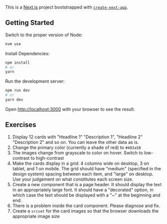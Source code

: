 This is a [Next.js](https://nextjs.org/) project bootstrapped with [`create-next-app`](https://github.com/vercel/next.js/tree/canary/packages/create-next-app).

## Getting Started

Switch to the proper version of Node:

```bash
nvm use
```

Install Dependencies:

```bash
npm install
# or
yarn
```

Run the development server:

```bash
npm run dev
# or
yarn dev
```

Open [http://localhost:3000](http://localhost:3000) with your browser to see the result.

## Exercises

1. Display 12 cards with "Headline 1" "Description 1", "Headline 2" "Description 2" and so on. You can leave the other data as is.
2. Change the primary color (currently a shade of red) to `#403a58`
3. The images change from grayscale to color on hover. Switch to low-contrast to high-contrast
4. Make the cards display in a grid: 4 columns wide on desktop, 3 on tablet, and 1 on mobile. The grid should have "medium" (specified in the design system) spacing between each item, and "large" on desktop. Use your judgement on what constitutes each screen size.
5. Create a new component that is a page header. It should display the text in an appropriately large font. It should have a "decorated" option, in which case the text should be displayed with a "~" at the beginning and end.
6. There is a problem inside the card component. Please diagnose and fix.
7. Create a `srcset` for the card images so that the browser downloads the appropriate image size
